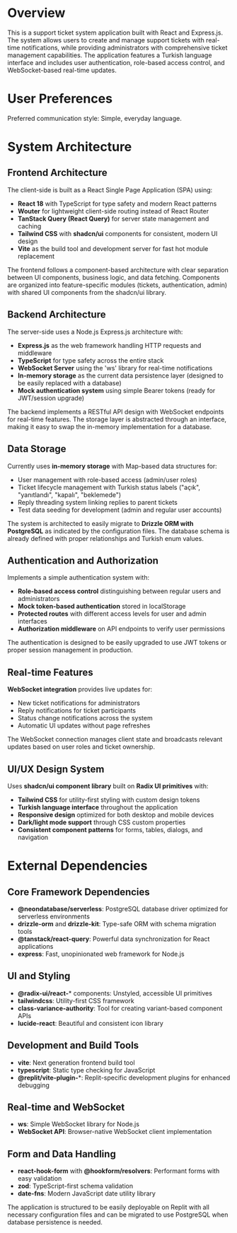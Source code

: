# Overview

This is a support ticket system application built with React and Express.js. The system allows users to create and manage support tickets with real-time notifications, while providing administrators with comprehensive ticket management capabilities. The application features a Turkish language interface and includes user authentication, role-based access control, and WebSocket-based real-time updates.

# User Preferences

Preferred communication style: Simple, everyday language.

# System Architecture

## Frontend Architecture

The client-side is built as a React Single Page Application (SPA) using:

- **React 18** with TypeScript for type safety and modern React patterns
- **Wouter** for lightweight client-side routing instead of React Router
- **TanStack Query (React Query)** for server state management and caching
- **Tailwind CSS** with **shadcn/ui** components for consistent, modern UI design
- **Vite** as the build tool and development server for fast hot module replacement

The frontend follows a component-based architecture with clear separation between UI components, business logic, and data fetching. Components are organized into feature-specific modules (tickets, authentication, admin) with shared UI components from the shadcn/ui library.

## Backend Architecture

The server-side uses a Node.js Express.js architecture with:

- **Express.js** as the web framework handling HTTP requests and middleware
- **TypeScript** for type safety across the entire stack
- **WebSocket Server** using the 'ws' library for real-time notifications
- **In-memory storage** as the current data persistence layer (designed to be easily replaced with a database)
- **Mock authentication system** using simple Bearer tokens (ready for JWT/session upgrade)

The backend implements a RESTful API design with WebSocket endpoints for real-time features. The storage layer is abstracted through an interface, making it easy to swap the in-memory implementation for a database.

## Data Storage

Currently uses **in-memory storage** with Map-based data structures for:

- User management with role-based access (admin/user roles)
- Ticket lifecycle management with Turkish status labels ("açık", "yanıtlandı", "kapalı", "beklemede")
- Reply threading system linking replies to parent tickets
- Test data seeding for development (admin and regular user accounts)

The system is architected to easily migrate to **Drizzle ORM with PostgreSQL** as indicated by the configuration files. The database schema is already defined with proper relationships and Turkish enum values.

## Authentication and Authorization

Implements a simple authentication system with:

- **Role-based access control** distinguishing between regular users and administrators
- **Mock token-based authentication** stored in localStorage
- **Protected routes** with different access levels for user and admin interfaces
- **Authorization middleware** on API endpoints to verify user permissions

The authentication is designed to be easily upgraded to use JWT tokens or proper session management in production.

## Real-time Features

**WebSocket integration** provides live updates for:

- New ticket notifications for administrators
- Reply notifications for ticket participants  
- Status change notifications across the system
- Automatic UI updates without page refreshes

The WebSocket connection manages client state and broadcasts relevant updates based on user roles and ticket ownership.

## UI/UX Design System

Uses **shadcn/ui component library** built on **Radix UI primitives** with:

- **Tailwind CSS** for utility-first styling with custom design tokens
- **Turkish language interface** throughout the application
- **Responsive design** optimized for both desktop and mobile devices
- **Dark/light mode support** through CSS custom properties
- **Consistent component patterns** for forms, tables, dialogs, and navigation

# External Dependencies

## Core Framework Dependencies

- **@neondatabase/serverless**: PostgreSQL database driver optimized for serverless environments
- **drizzle-orm** and **drizzle-kit**: Type-safe ORM with schema migration tools
- **@tanstack/react-query**: Powerful data synchronization for React applications
- **express**: Fast, unopinionated web framework for Node.js

## UI and Styling

- **@radix-ui/react-*** components: Unstyled, accessible UI primitives
- **tailwindcss**: Utility-first CSS framework
- **class-variance-authority**: Tool for creating variant-based component APIs
- **lucide-react**: Beautiful and consistent icon library

## Development and Build Tools

- **vite**: Next generation frontend build tool
- **typescript**: Static type checking for JavaScript
- **@replit/vite-plugin-***: Replit-specific development plugins for enhanced debugging

## Real-time and WebSocket

- **ws**: Simple WebSocket library for Node.js
- **WebSocket API**: Browser-native WebSocket client implementation

## Form and Data Handling

- **react-hook-form** with **@hookform/resolvers**: Performant forms with easy validation
- **zod**: TypeScript-first schema validation
- **date-fns**: Modern JavaScript date utility library

The application is structured to be easily deployable on Replit with all necessary configuration files and can be migrated to use PostgreSQL when database persistence is needed.